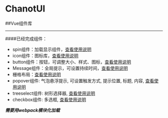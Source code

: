 # ChanotUI

##Vue组件库

----------

####已经完成组件：

 - spin组件：加载显示组件，[查看使用说明](https://github.com/5606595/ChanotUI/tree/master/components/spin)
 - icon组件：图标库，[查看使用说明](https://github.com/5606595/ChanotUI/tree/master/components/icon)
 - button组件：按钮，可调整大小、样式、图标，[查看使用说明](https://github.com/5606595/ChanotUI/tree/master/components/button)
 - Message组件：全局提示，可设置持续时间，[查看使用说明](https://github.com/5606595/ChanotUI/tree/master/components/message)
 - 栅格布局：[查看使用说明](https://github.com/5606595/ChanotUI/tree/master/components/grid)
 - popover组件: 气泡悬浮提示, 可设置触发方式, 提示位置, 标题, 内容, [查看使用说明](https://github.com/5606595/ChanotUI/tree/master/components/popover)
 - treeselect组件: 树形选择器, [查看使用说明](https://github.com/5606595/ChanotUI/tree/master/components/treeselect)
 - checkbox组件: 多选框, [查看使用说明](https://github.com/5606595/ChanotUI/tree/master/components/checkbox)

***需要用webpack模块化加载***